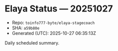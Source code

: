 # Elaya Status — 20251027

- Repo: `toinfo777-byte/elaya-stagecoach`
- SHA: `a59b80e`
- Generated (UTC): 2025-10-27 06:35:13Z

Daily scheduled summary.
